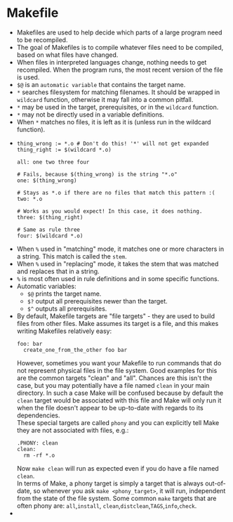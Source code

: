 # Makefile

- Makefiles are used to help decide which parts of a large program need to be recompiled.
- The goal of Makefiles is to compile whatever files need to be compiled, based on what files have changed.
- When files in interpreted languages change, nothing needs to get recompiled. When the program runs, the most recent 
  version of the file is used.
- ```$@``` is an ```automatic variable``` that contains the target name.
- ```*``` searches filesystem for matching filenames. It should be wrapped in ```wildcard``` function, otherwise it may
  fall into a common pitfall.
- ```*``` may be used in the target, prerequisites, or in the ```wildcard``` function.
- ```*``` may not be directly used in a variable definitions.
- When ```*``` matches no files, it is left as it is (unless run in the wildcard function).
- ```
  thing_wrong := *.o # Don't do this! '*' will not get expanded
  thing_right := $(wildcard *.o)
  
  all: one two three four
  
  # Fails, because $(thing_wrong) is the string "*.o"
  one: $(thing_wrong)
  
  # Stays as *.o if there are no files that match this pattern :(
  two: *.o
  
  # Works as you would expect! In this case, it does nothing.
  three: $(thing_right)
  
  # Same as rule three
  four: $(wildcard *.o)
  ```
- When ```%``` used in "matching" mode, it matches one or more characters in a string. This match is called the ```stem```.
- When ```%``` used in "replacing" mode, it takes the stem that was matched and replaces that in a string.
- ```%``` is most often used in rule definitions and in some specific functions.
- Automatic variables:
  - ```$@``` prints the target name.
  - ```$?``` output all prerequisites newer than the target.
  - ```$^``` outputs all prerequisites.
- By default, Makefile targets are "file targets" - they are used to build files from other files. Make assumes its target
  is a file, and this makes writing Makefiles relatively easy:
  ```
  foo: bar
    create_one_from_the_other foo bar
  ```
  However, sometimes you want your Makefile to run commands that do not represent physical files in the file system. Good
  examples for this are the common targets "clean" and "all". Chances are this isn't the case, but you may potentially have
  a file named ```clean``` in your main directory. In such a case Make will be confused because by default the ```clean```
  target would be associated with this file and Make will only run it when the file doesn't appear to be up-to-date with
  regards to its dependencies. <br>
  These special targets are called ```phony``` and you can explicitly tell Make they are not associated with files, e.g.:
  ```
  .PHONY: clean
  clean:
    rm -rf *.o
  ```
  Now ```make clean``` will run as expected even if you do have a file named ```clean```.<br>
  In terms of Make, a phony target is simply a target that is always out-of-date, so whenever you ask ```make <phony_target>```,
  it will run, independent from the state of the file system. Some common ```make``` targets that are often phony are:
  ```all```,```install```, ```clean```,```distclean```,```TAGS```,```info```,```check```.
- 
